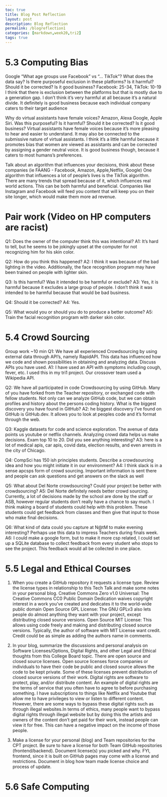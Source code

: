 ```yaml
---
toc: true
title: Blog Post Reflection
layout: post
description: Blog Reflection
permalink: /blogreflection1
categories: [markdown,week20,tri2]
tags: true
---
```


# 5.3 Computing Bias
Google “What age groups use Facebook” vs “… TikTok”? What does the data say? Is there purposeful exclusion in these platforms? Is it harmful? Should it be corrected? Is it good business?
Facebook: 25-34, TikTok: 10-19
I think that there is exclusion between the platforms but that is mostly due to a generation gap. I don’t think it’s very harmful at all because it’s a natural divide. It definitely is good business because each individual company caters to their target audience

Why do virtual assistants have female voices? Amazon, Alexa Google, Apple Siri. Was this purposeful? Is it harmful? Should it be corrected? Is it good business?
Virtual assistants have female voices because it’s more pleasing to hear and easier to understand. It may also be connected to the submissive nature of virtual assistants. I think it’s a little harmful because it promotes bias that women are viewed as assistants and can be corrected by assigning a gender neutral voice. It is good business though, because it caters to most humans’s preferences.

Talk about an algorithm that influences your decisions, think about these companies (ie FAANG - Facebook, Amazon, Apple,Netflix, Google)
One algorithm that influences a lot of people’s lives is the TikTok algorithm. There are many trends that spread because of it, which influences real world actions. This can be both harmful and beneficial. Companies like Instagram and Facebook will feed you content that will keep you on their site longer, which would make them more ad revenue.

# Pair work (Video on HP computers are racist)
Q1: Does the owner of the computer think this was intentional? A1: It’s hard to tell, but he seems to be jokingly upset at the computer for not recognizing him for his skin color.

Q2: How do you think this happened? A2: I think it was because of the bad lighting in the video. Additionally, the face recognition program may have been trained on people with lighter skin.

Q3: Is this harmful? Was it intended to be harmful or exclude? A3: Yes, it is harmful because it excludes a large group of people. I don’t think it was intended to be harmful because that would be bad business.

Q4: Should it be corrected? A4: Yes.

Q5: What would you or should you do to produce a better outcome? A5: Train the facial recognition program with darker skin color.

# 5.4 Crowd Sourcing

Group work ~10 min
Q1: We have all experienced Crowdsourcing by using external data through API’s, namely RapidAPI. This data has influenced how we code and shown possibilities in obtaining and analyzing data. Discuss APIs you have used. A1: I have used an API with symptoms including cough, fever, etc. I used this in my tri1 project. Our crossover team used a Wikipedia API.

Q2: We have all participated in code Crowdsourcing by using GitHub. Many of you have forked from the Teacher repository, or exchanged code with fellow students. Not only can we analyze GitHub code, but we can obtain profiles and history about the persons coding history. What is the biggest discovery you have found in GitHub? A2: he biggest discovery I’ve found on GitHub is GitHub.dev. It allows you to look at peoples code and it’s format through the web.

Q3: Kaggle datasets for code and science exploration. The avenue of data points us youtube or netflix channels. Analyzing crowd data helps us make decisions. Exam top 10 to 20. Did you see anything interesting? A3: here is a lot of medical apis, car apis, covid data, election results, and even arrests in the city of Chicago.

Q4: CompSci has 150 ish principles students. Describe a crowdsourcing idea and how you might initiate it in our environment? A4: I think slack is in a sense apcsps form of crowd sourcing. Important information is sent there and people can ask questions and get answers on the slack as well

Q5: What about Del Norte crowdsourcing? Could your project be better with crowdsourcing? A5: Del Norte definitely needs better crowd sourcing. Currently, a lot of decisions made by the school are done by the staff or ASB, however regular students don’t really have a chance to say much. I think making a board of students could help with this problem. These students could get feedback from classes and then give that input to those who make final decisions.


Q6: What kind of data could you capture at N@tM to make evening interesting? Perhaps use this data to impress Teachers during finals week. A6: I could make a google form, but to make it more csp related, I could set up a SQLite database to collect feedback from every student who stops to see the project. This feedback would all be collected in one place.

# 5.5 Legal and Ethical Courses
1. When you create a GitHub repository it requests a license type. Review the license types in relationship to this Tech Talk and make some notes in your personal blog.
Creative Commons Zero v1.0 Universal: The Creative Commons CC0 Public Domain Dedication waives copyright interest in a work you’ve created and dedicates it to the world-wide public domain
Open Source GPL License: The GNU GPLv3 also lets people do almost anything they want with your project, except distributing closed source versions.
Open Source MIT License: This allows using code freely and making and distributing closed source versions. Typically, the author of software with MIT License want credit. Credit could be as simple as adding the authors name in comments.

2. In your blog, summarize the discussions and personal analysis on Software Licenses/Options, Digital Rights, and other Legal and Ethical thoughts from this College Board topic.
There are open source and closed source licenses. Open source licenses force companies or individuals to have their code be public and closed source allows the code to be kept private. Some of these licenses prevent distribution of closed source versions of their work. Digital rights are software to protect, play, and/or distribute content. An example of digital rights are the terms of service that you often have to agree to before purchasing something. I have subscriptions to things like Netflix and Youtube that allow me to have privileges to view or listen to different content. However, there are some ways to bypass these digital rights such as through illegal websites.In terms of ethics, many people want to bypass digital rights through illegal website but by doing this the artists and owners of the content don’t get paid for their work, instead people can view it for free. This can have a negative impact on the income of those people.

3. Make a license for your personal (blog) and Team repositories for the CPT project. Be sure to have a license for both Team GitHub repositories (frontend/backend). Document license(s) you picked and why. FYI, frontend, since it is built on GitHub pages may come with a license and restrictions. Document in blog how team made license choice and process of update.


# 5.6 Safe Computing
